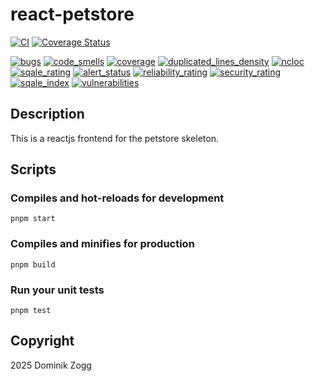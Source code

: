 # react-petstore

[![CI](https://github.com/chubbyts/react-petstore/actions/workflows/ci.yml/badge.svg)](https://github.com/chubbyts/react-petstore/actions/workflows/ci.yml)
[![Coverage Status](https://coveralls.io/repos/github/chubbyts/react-petstore/badge.svg?branch=master)](https://coveralls.io/github/chubbyts/react-petstore?branch=master)

[![bugs](https://sonarcloud.io/api/project_badges/measure?project=chubbyts_react-petstore&metric=bugs)](https://sonarcloud.io/dashboard?id=chubbyts_react-petstore)
[![code_smells](https://sonarcloud.io/api/project_badges/measure?project=chubbyts_react-petstore&metric=code_smells)](https://sonarcloud.io/dashboard?id=chubbyts_react-petstore)
[![coverage](https://sonarcloud.io/api/project_badges/measure?project=chubbyts_react-petstore&metric=coverage)](https://sonarcloud.io/dashboard?id=chubbyts_react-petstore)
[![duplicated_lines_density](https://sonarcloud.io/api/project_badges/measure?project=chubbyts_react-petstore&metric=duplicated_lines_density)](https://sonarcloud.io/dashboard?id=chubbyts_react-petstore)
[![ncloc](https://sonarcloud.io/api/project_badges/measure?project=chubbyts_react-petstore&metric=ncloc)](https://sonarcloud.io/dashboard?id=chubbyts_react-petstore)
[![sqale_rating](https://sonarcloud.io/api/project_badges/measure?project=chubbyts_react-petstore&metric=sqale_rating)](https://sonarcloud.io/dashboard?id=chubbyts_react-petstore)
[![alert_status](https://sonarcloud.io/api/project_badges/measure?project=chubbyts_react-petstore&metric=alert_status)](https://sonarcloud.io/dashboard?id=chubbyts_react-petstore)
[![reliability_rating](https://sonarcloud.io/api/project_badges/measure?project=chubbyts_react-petstore&metric=reliability_rating)](https://sonarcloud.io/dashboard?id=chubbyts_react-petstore)
[![security_rating](https://sonarcloud.io/api/project_badges/measure?project=chubbyts_react-petstore&metric=security_rating)](https://sonarcloud.io/dashboard?id=chubbyts_react-petstore)
[![sqale_index](https://sonarcloud.io/api/project_badges/measure?project=chubbyts_react-petstore&metric=sqale_index)](https://sonarcloud.io/dashboard?id=chubbyts_react-petstore)
[![vulnerabilities](https://sonarcloud.io/api/project_badges/measure?project=chubbyts_react-petstore&metric=vulnerabilities)](https://sonarcloud.io/dashboard?id=chubbyts_react-petstore)

## Description

This is a reactjs frontend for the petstore skeleton.

## Scripts

### Compiles and hot-reloads for development
```
pnpm start
```

### Compiles and minifies for production
```
pnpm build
```

### Run your unit tests
```
pnpm test
```

## Copyright

2025 Dominik Zogg
